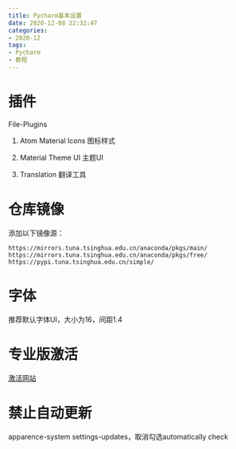 ```yaml
---
title: Pycharm基本设置
date: 2020-12-08 22:32:47
categories:
- 2020-12
tags:
- Pycharm
- 教程
---
```



# 插件
File-Plugins
1. Atom Material Icons  图标样式

2. Material Theme UI  主题UI

3. Translation  翻译工具

   <!-- more -->
# 仓库镜像
添加以下镜像源：

```
https://mirrors.tuna.tsinghua.edu.cn/anaconda/pkgs/main/
https://mirrors.tuna.tsinghua.edu.cn/anaconda/pkgs/free/
https://pypi.tuna.tsinghua.edu.cn/simple/
```

# 字体
推荐默认字体UI，大小为16，间距1.4

# 专业版激活
[激活网站](http://idea.medeming.com/jets/)

# 禁止自动更新
apparence-system settings-updates，取消勾选automatically check